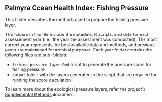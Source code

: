 ## Palmyra Ocean Health Index: Fishing Pressure

This folder describes the methods used to prepare the fishing pressure layer. 


The folders in this file include the metadata, R scripts, and data for each assessement year (i.e., the year the assessment was conducted). The most current year represents the best available data and methods, and previous years are maintained for archival purposes. Each year folder contains the following files and sub-folders:     

- `fishing_pressure_layer.Rmd` script to generate the pressure score for fishing pressure    
- `output` folder with the layers generated in the script that are required for running the score calculation     

To learn more about the ecological pressure layers, refer the project's [Supplemental Methods](https://raw.githack.com/OHI-4site/pal-scores/master/documents/methods-results/Supplement.html) document.   





